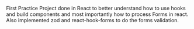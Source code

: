 First Practice Project done in React to better understand how to use hooks and build components and most importantly how to process Forms in react.
Also implemented zod and react-hook-forms to do the forms validation.
